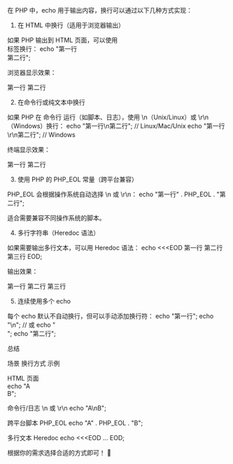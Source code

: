 在 PHP 中，echo 用于输出内容，换行可以通过以下几种方式实现：

1. 在 HTML 中换行（适用于浏览器输出）

如果 PHP 输出到 HTML 页面，可以使用 <br> 标签换行：
echo "第一行<br>第二行";

浏览器显示效果：

第一行
第二行


2. 在命令行或纯文本中换行

如果 PHP 在 命令行 运行（如脚本、日志），使用 \n（Unix/Linux）或 \r\n（Windows）换行：
echo "第一行\n第二行";  // Linux/Mac/Unix
echo "第一行\r\n第二行"; // Windows

终端显示效果：

第一行
第二行


3. 使用 PHP 的 PHP_EOL 常量（跨平台兼容）

PHP_EOL 会根据操作系统自动选择 \n 或 \r\n：
echo "第一行" . PHP_EOL . "第二行";

适合需要兼容不同操作系统的脚本。

4. 多行字符串（Heredoc 语法）

如果需要输出多行文本，可以用 Heredoc 语法：
echo <<<EOD
第一行
第二行
第三行
EOD;

输出效果：

第一行
第二行
第三行


5. 连续使用多个 echo

每个 echo 默认不自动换行，但可以手动添加换行符：
echo "第一行";
echo "\n"; // 或 echo "<br>";
echo "第二行";


总结

场景 换行方式 示例

HTML 页面 <br> echo "A<br>B";

命令行/日志 \n 或 \r\n echo "A\nB";

跨平台脚本 PHP_EOL echo "A" . PHP_EOL . "B";

多行文本 Heredoc echo <<<EOD ... EOD;

根据你的需求选择合适的方式即可！ 🚀